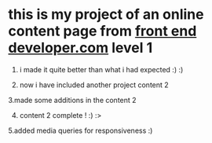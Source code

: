 # this is my project of an online content page from [front end developer.com](https://www.frontendpractice.com/) level 1 
1. i made it quite better than what i had expected :) :)

2. now i have included another project content 2 

3.made some additions in the content 2 

4. content 2 complete ! :) :> 

5.added media queries for responsiveness :) 